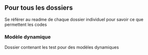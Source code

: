 ## Pour tous les dossiers

Se référer au readme de chaque dossier individuel pour savoir ce que permettent les codes

### Modèle dynamique 
Dossier contenant les test pour des modèles dynamiques 